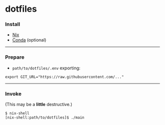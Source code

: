 # dotfiles

### Install
 * [Nix](https://nixos.org/nix/)
 * [Conda](https://anaconda.org/) (optional)

---
### Prepare
 * `path/to/dotfiles/.env` exporting:

```
export GIT_URL="https://raw.githubusercontent.com/..."
```

---
### Invoke
(This may be a **little** destructive.)
```
$ nix-shell
[nix-shell:path/to/dotfiles]$ ./main
```
